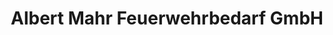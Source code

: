 ---
title: "Albert Mahr Feuerwehrbedarf GmbH"
url: /wuerzburg/albert-mahr-feuerwehrbedarf-gmbh/
shop: Kleidung
---